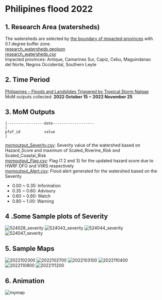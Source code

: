# Philipines flood 2022
## 1. Research Area (watersheds)
The watersheds are selected by [the boundary of impacted provinces](impacted_provinces.geojson) with 0.1 degree buffer zone.  
[research_watersheds.geojson](research_watersheds.geojson)  
[research_watersheds.csv](research_watersheds.csv)  
Impacted provinces: Antique, Camarines Sur, Capiz, Cebu, Maguindanao del Norte, Negros Occidental, Southern Leyte
## 2. Time Period 
[Philippines – Floods and Landslides Triggered by Tropical Storm Nalgae](https://floodlist.com/asia/philippines-floods-storm-nalgae-october-2022)    
MoM outputs collected: **2022 October 15 ~ 2022 November 25**
## 3. MoM Outputs

```
|-----------------date-------------------
|
pfaf_id           value
|
```
[momoutput_Severity.csv](momoutput_Severity.csv): Severity value of the watershed based on Hazard_Score and maximum of Scaled_Riverine_Risk and Scaled_Coastal_Risk    
[momoutput_Flag.csv](momoutput_Flag.csv): Flag (1 2 and 3) for the updated hazard score due to HWRF DFO and VIIRS respectively   
[momoutput_Alert.csv](momoutput_Alert.csv): Flood alert generated for the watershed based on the Severity 
* 0.00 ~ 0.35: Information
* 0.35 ~ 0.60: Advisory
* 0.60 ~ 0.80: Watch
* 0.80 ~ 1.00: Warning 
## 4 .Some Sample plots of Severity
![524028_severity](https://user-images.githubusercontent.com/6643873/228054392-b16c12e5-8c3b-4745-8ee9-cefd4a0fe206.png)
![524043_severity](https://user-images.githubusercontent.com/6643873/228054442-5483981a-9327-4b58-b198-22bc5aa18efa.png)
![524044_severity](https://user-images.githubusercontent.com/6643873/228054583-7aced294-a4c0-43e4-b218-a857acefc829.png)
![524047_severity](https://user-images.githubusercontent.com/6643873/228054604-87db77a8-c1d9-4b3c-9400-41f13537bd03.png)
## 5. Sample Maps
![2022102300](https://user-images.githubusercontent.com/6643873/228055070-49b9545e-d9f2-4b89-a91e-10e45c127125.png)
![2022102700](https://user-images.githubusercontent.com/6643873/228055122-0cb5bf93-d9a5-4c5a-8796-73a9378de885.png)
![2022103100](https://user-images.githubusercontent.com/6643873/228055195-56d058c3-941f-4936-ab62-7f0e5ef76518.png)
![2022110400](https://user-images.githubusercontent.com/6643873/228055369-f86290b4-68d6-445c-9eb4-bcef25ce4e57.png)
![2022110800](https://user-images.githubusercontent.com/6643873/228056092-88f6f6eb-b41e-4a36-a612-5ec8e3e93474.png)
![2022111200](https://user-images.githubusercontent.com/6643873/228056126-cd9028dc-c02f-4cb0-b822-dfc4986d54bc.png)

## 6. Animation
![mymap](https://user-images.githubusercontent.com/6643873/228054838-266a126a-426d-47c2-b9b7-fedf8ec35998.gif)




